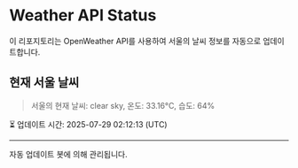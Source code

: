
# Weather API Status

이 리포지토리는 OpenWeather API를 사용하여 서울의 날씨 정보를 자동으로 업데이트합니다.

## 현재 서울 날씨
> 서울의 현재 날씨: clear sky, 온도: 33.16°C, 습도: 64%

⏳ 업데이트 시간: 2025-07-29 02:12:13 (UTC)

---
자동 업데이트 봇에 의해 관리됩니다.
